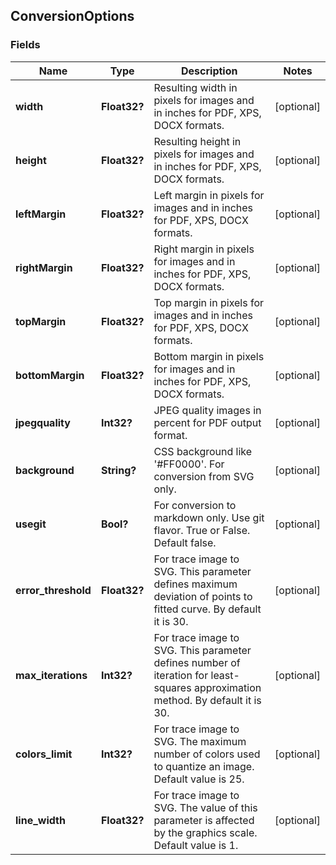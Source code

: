 ## ConversionOptions

### Fields
| Name                | Type         | Description                                                                                                                     | Notes      |
|---------------------|--------------|---------------------------------------------------------------------------------------------------------------------------------|------------|
| **width**           | **Float32?** | Resulting width in pixels for images and in inches for PDF, XPS, DOCX formats.                                                  | [optional] |
| **height**          | **Float32?** | Resulting height in pixels for images and in inches for PDF, XPS, DOCX formats.                                                 | [optional] |
| **leftMargin**      | **Float32?** | Left margin in pixels for images and in inches for PDF, XPS, DOCX formats.                                                      | [optional] |
| **rightMargin**     | **Float32?** | Right margin in pixels for images and in inches for PDF, XPS, DOCX formats.                                                     | [optional] |
| **topMargin**       | **Float32?** | Top margin in pixels for images and in inches for PDF, XPS, DOCX formats.                                                       | [optional] |
| **bottomMargin**    | **Float32?** | Bottom margin in pixels for images and in inches for PDF, XPS, DOCX formats.                                                    | [optional] |
| **jpegquality**     | **Int32?**   | JPEG quality images in percent for PDF output format.                                                                           | [optional] |
| **background**      | **String?**  | CSS background like '#FF0000'. For conversion from SVG only.                                                                    | [optional] |
| **usegit**          | **Bool?**    | For conversion to markdown only. Use git flavor. True or False. Default false.                                                  | [optional] |
| **error_threshold** | **Float32?** | For trace image to SVG. This parameter defines maximum deviation of points to fitted curve. By default it is 30.                | [optional] |
| **max_iterations**  | **Int32?**   | For trace image to SVG. This parameter defines number of iteration for least-squares approximation method. By default it is 30. | [optional] |
| **colors_limit**    | **Int32?**   | For trace image to SVG. The maximum number of colors used to quantize an image. Default value is 25.                            | [optional] |
| **line_width**      | **Float32?** | For trace image to SVG. The value of this parameter is affected by the graphics scale. Default value is 1.                      | [optional] |

